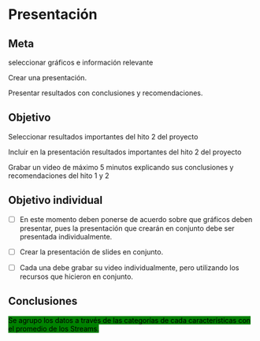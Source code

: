 # Presentación

## Meta

seleccionar gráficos e información relevante

Crear una presentación.

Presentar resultados con conclusiones y recomendaciones.

## Objetivo

Seleccionar resultados importantes del hito 2 del proyecto

Incluir en la presentación resultados importantes del hito 2 del proyecto

Grabar un video de máximo 5 minutos explicando sus conclusiones y recomendaciones del hito 1 y 2

## Objetivo individual

* [ ] En este momento deben ponerse de acuerdo sobre que gráficos deben presentar, pues la presentación que crearán en conjunto debe ser presentada individualmente.
* [ ] Crear la presentación de slides en conjunto.
* [ ] Cada una debe grabar su video individualmente, pero utilizando los recursos que hicieron en conjunto.



##

##

##

##

## Conclusiones

<mark style="background-color:green;">Se agrupo los datos a través de las categorías de cada características con el promedio de los Streams.</mark>
